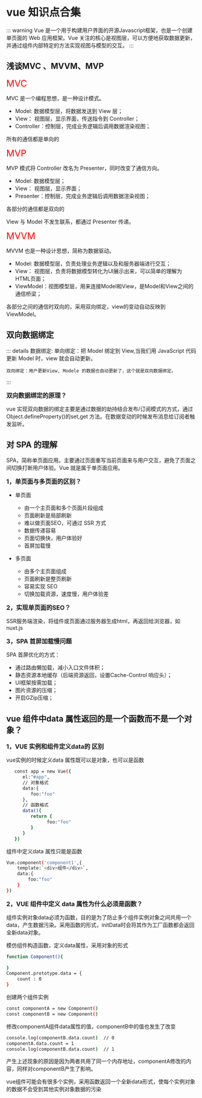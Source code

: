 # vue 知识点合集
::: warning
   Vue 是一个用于构建用户界面的开源Javascript框架，也是一个创建单页面的 Web 应用框架。Vue 关注的核心是视图层，可以方便地获取数据更新，并通过组件内部特定的方法实现视图与模型的交互。
:::

## 浅谈MVC 、MVVM、MVP

<font size= 5 color=red> MVC </font>

MVC 是一个编程思想，是一种设计模式。
- Model: 数据模型层，将数据发送到 View 层；
- View： 视图层，显示界面，传送指令到 Controller；
- Controller：控制层，完成业务逻辑后调用数据渲染视图；

所有的通信都是单向的


<font size= 5 color=red> MVP </font>

MVP 模式将 Controller 改名为 Presenter，同时改变了通信方向。
- Model: 数据模型层；
- View： 视图层，显示界面；
- Presenter：控制层，完成业务逻辑后调用数据渲染视图；

各部分的通信都是双向的

View 与 Model 不发生联系，都通过 Presenter 传递。

<font size= 5 color=red> MVVM </font>

MVVM 也是一种设计思想，简称为数据驱动。
- Model: 数据模型层，负责处理业务逻辑以及和服务器端进行交互；
- View： 视图层，负责将数据模型转化为UI展示出来，可以简单的理解为HTML页面； 
- ViewModel：视图模型层，用来连接Model和View，是Model和View之间的通信桥梁；

各部分之间的通信时双向的，采用双向绑定，view的变动自动反映到 ViewModel。



## 双向数据绑定

::: details 数据绑定:
    单向绑定：把 Model 绑定到 View,当我们用 JavaScript 代码 更新 Model 时，view 就会自动更新。

    双向绑定：用户更新View, Modele 的数据也自动更新了，这个就是双向数据绑定。
:::

**<font size= 3> 双向数据绑定的原理？</font>**

vue 实现双向数据的绑定主要是通过数据的劫持结合发布/订阅模式的方式，通过Object.defineProperty()的set,get 方法。在数据变动的时候发布消息给订阅者触发监听。


## 对 SPA 的理解

SPA，简称单页面应用。主要通过页面重写当前页面来与用户交互，避免了页面之间切换打断用户体验。Vue 就是属于单页面应用。

**<font size= 3> 1，单页面与多页面的区别？</font>**

* 单页面
    * 由一个主页面和多个页面片段组成
    * 页面刷新是局部刷新
    * 难以做页面SEO，可通过 SSR 方式
    * 数据传递容易
    * 页面切换快，用户体验好
    * 首屏加载慢

* 多页面
    * 由多个主页面组成
    * 页面刷新是整页刷新
    * 容易实现 SEO
    * 切换加载资源，速度慢，用户体验差


**<font size= 3> 2，实现单页面的SEO？</font>**

SSR服务端渲染，将组件或页面通过服务器生成html，再返回给浏览器，如nuxt.js



**<font size= 3> 3，SPA 首屏加载慢问题</font>**

SPA 首屏优化的方式：
   * 通过路由懒加载，减小入口文件体积；
   * 静态资源本地缓存（后端资源返回，设置Cache-Control 响应头）；
   * UI框架按需加载；
   * 图片资源的压缩；
   * 开启GZip压缩；

## vue 组件中data 属性返回的是一个函数而不是一个对象？

**<font size= 3> 1，VUE 实例和组件定义data的 区别</font>**

vue实例的时候定义data 属性既可以是对象，也可以是函数

```sh
   const app = new Vue({
      el:"#app",
      // 对象格式
      data:{
         foo:"foo"
      },
      // 函数格式
      data(){
         return {
               foo:"foo"
         }
      }
   })
```

组件中定义data 属性只能是函数

```sh
Vue.component('component1',{
    template:`<div>组件</div>`,
    data:{
        foo:"foo"
    }
})
```

**<font size= 3> 2，VUE 组件中定义 data 属性为什么必须是函数？</font>**

组件实例对象data必须为函数，目的是为了防止多个组件实例对象之间共用一个data，产生数据污染。采用函数的形式，initData时会将其作为工厂函数都会返回全新data对象。


模仿组件构造函数，定义data属性，采用对象的形式

```sh
function Component(){
 
}
Component.prototype.data = {
	count : 0
}
```

创建两个组件实例

```sh
const componentA = new Component()
const componentB = new Component()
```

修改componentA组件data属性的值，componentB中的值也发生了改变

```sh
console.log(componentB.data.count)  // 0
componentA.data.count = 1
console.log(componentB.data.count)  // 1
```

产生上述现象的原因是因为两者共用了同一个内存地址，componentA修改的内容，同样对componentB产生了影响。

vue组件可能会有很多个实例，采用函数返回一个全新data形式，使每个实例对象的数据不会受到其他实例对象数据的污染



